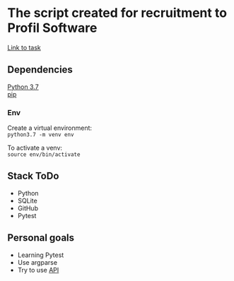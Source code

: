 # The script created for recruitment to Profil Software

[Link to task](https://git.profil-software.com/recruitment-july-2020/backend)

## Dependencies
[Python 3.7](https://www.python.org/downloads/) <br/>
[pip](https://pip.pypa.io/en/stable/installing/)

### Env
Create a virtual environment: <br/>
`python3.7 -m venv env`

To activate a venv: <br/>
`source env/bin/activate`

## Stack ToDo

- Python
- SQLite
- GitHub
- Pytest

## Personal goals

- Learning Pytest
- Use argparse
- Try to use [API](https://randomuser.me/)